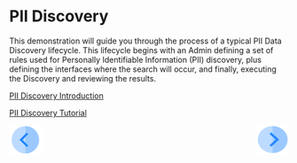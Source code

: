 # PII Discovery

This demonstration will guide you through the process of a typical PII Data Discovery lifecycle. This lifecycle begins with an Admin defining a set of rules used for Personally Identifiable Information (PII) discovery, plus defining the interfaces where the search will occur, and finally, executing the Discovery and reviewing the results. 

[PII Discovery Introduction](02_Discovery_Intro.md)

[PII Discovery Tutorial](03_01_Discovery_Tutorial.md)



[![Previous](../images/Previous.png)](../README.md)[<img align="right" width="60" height="54" src="../images/Next.png">](02_Discovery_Intro.md)

